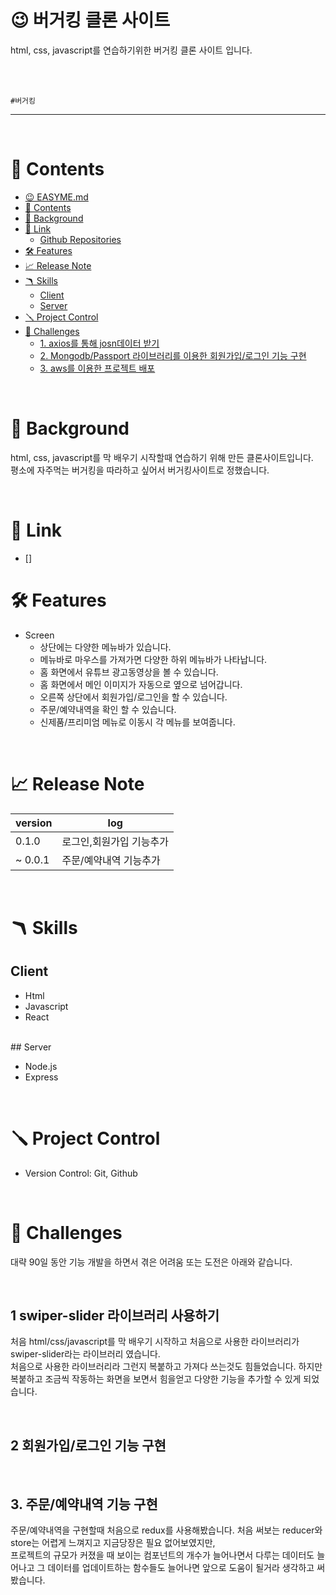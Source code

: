 

# 😉 버거킹 클론 사이트


html, css, javascript를 연습하기위한 버거킹 클론 사이트 입니다. 

<br>
<br>

 `#버거킹` 



---

<br>

# 📖 Contents

- [😉 EASYME.md](#-easymemd)
- [📖 Contents](#-contents)
- [🌈 Background](#-background)
- [🔗 Link](#-link)
  - [Github Repositories](#github-repositories)
- [🛠 Features](#-features)
- [📈 Release Note](#-release-note)
- [🪃 Skills](#-skills)
  - [Client](#client-1)
  - [Server](#server-1)
- [🪛 Project Control](#-project-control)
- [🧗 Challenges](#-challenges)
  - [1. axios를 통해 josn데이터 받기](#1-axios를-통해-josn데이터-받기)
  - [2. Mongodb/Passport 라이브러리를 이용한 회원가입/로그인 기능 구현](#2-mongodbpassport-라이브러리를-이용한-회원가입로그인-기능-구현)
  - [3. aws를 이용한 프로젝트 배포](#3-aws를-이용한-프로젝트-배포)


<br>

# 🌈 Background
html, css, javascript를 막 배우기 시작할때 연습하기 위해 만든 클론사이트입니다. <br> 
평소에 자주먹는 버거킹을 따라하고 싶어서 버거킹사이트로 정했습니다.

<br>

# 🔗 Link

- []


# 🛠 Features
- Screen
    - 상단에는 다양한 메뉴바가 있습니다.
    - 메뉴바로 마우스를 가져가면 다양한 하위 메뉴바가 나타납니다.
    - 홈 화면에서 유튜브 광고동영상을 볼 수 있습니다.
    - 홈 화면에서 메인 이미지가 자동으로 옆으로 넘어갑니다.
    - 오른쪽 상단에서 회원가입/로그인을 할 수 있습니다. 
    - 주문/예약내역을 확인 할 수 있습니다.
    - 신제품/프리미엄 메뉴로 이동시 각 메뉴를 보여줍니다.

<br>

# 📈 Release Note
| version | log |
| --- | --- |
| 0.1.0 | 로그인,회원가입 기능추가 |
| ~ 0.0.1 | 주문/예약내역 기능추가 |

<br>

# 🪃 Skills

## Client
- Html
- Javascript
- React

<br>
## Server

- Node.js
- Express

<br>

# 🪛 Project Control

- Version Control: Git, Github

<br>

# 🧗 Challenges

대략 90일 동안 기능 개발을 하면서 겪은 어려움 또는 도전은 아래와 같습니다.

<br>



## 1 swiper-slider 라이브러리 사용하기

처음 html/css/javascript를 막 배우기 시작하고 처음으로 사용한 라이브러리가 swiper-slider라는 라이브러리 였습니다. <br>
처음으로 사용한 라이브러리라 그런지 복붙하고 가져다 쓰는것도 힘들었습니다. 하지만 복붙하고 조금씩 작동하는 화면을 보면서 힘을얻고 다양한 기능을 추가할 수 있게 되었습니다.

<br>

## 2 회원가입/로그인 기능 구현


 

<br>


## 3. 주문/예약내역 기능 구현

주문/예약내역을 구현할때 처음으로 redux를 사용해봤습니다. 처음 써보는 reducer와 store는 어렵게 느껴지고 지금당장은 필요 없어보였지만, <br>
프로젝트의 규모가 커졌을 때 보이는 컴포넌트의 개수가 늘어나면서 다루는 데이터도 늘어나고 그 데이터를 업데이트하는 함수들도 늘어나면 앞으로 도움이 될거라 생각하고 써봤습니다.

<br><br><br><br>

  







